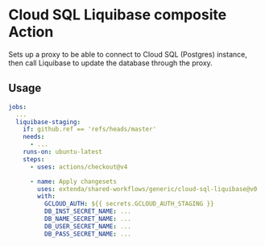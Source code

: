 # Cloud SQL Liquibase composite Action

Sets up a proxy to be able to connect to Cloud SQL (Postgres) instance,
then call Liquibase to update the database through the proxy.

## Usage

```yaml
jobs:
  ...
  liquibase-staging:
    if: github.ref == 'refs/heads/master'
    needs:
      - ...
    runs-on: ubuntu-latest
    steps:
      - uses: actions/checkout@v4

      - name: Apply changesets
        uses: extenda/shared-workflows/generic/cloud-sql-liquibase@v0
        with:
          GCLOUD_AUTH: ${{ secrets.GCLOUD_AUTH_STAGING }}
          DB_INST_SECRET_NAME: ...
          DB_NAME_SECRET_NAME: ...
          DB_USER_SECRET_NAME: ...
          DB_PASS_SECRET_NAME: ...
